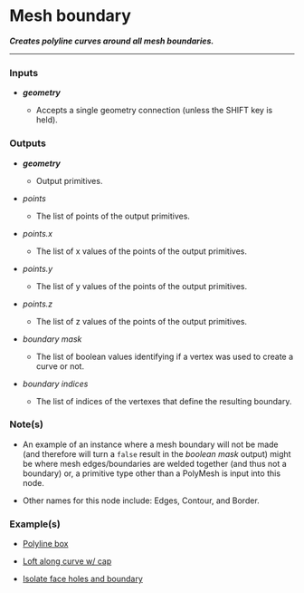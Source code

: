 # Mesh boundary

**_Creates polyline curves around all mesh boundaries._**

---


### Inputs

* **_geometry_**

  * Accepts a single geometry connection (unless the SHIFT key is held).


### Outputs

* **_geometry_**

  * Output primitives.

* _points_

  * The list of points of the output primitives.

* _points.x_

  * The list of x values of the points of the output primitives.

* _points.y_

  * The list of y values of the points of the output primitives.

* _points.z_

  * The list of z values of the points of the output primitives.

* _boundary mask_

  * The list of boolean values identifying if a vertex was used to create a curve or not.

* _boundary indices_

  * The list of indices of the vertexes that define the resulting boundary.


### Note(s)

* An example of an  instance where a mesh boundary will not be made (and therefore will turn a `false` result in the _boolean mask_ output) might be where mesh edges/boundaries are welded together (and thus not a boundary) or, a primitive type other than a PolyMesh is input into this node.

* Other names for this node include: Edges, Contour, and Border.


### Example(s)

* <a href="https://creator.trimble.com/graph?assetURI=whp:fb65c141-bf5f-4646-9acf-630ca39ff972&version=latest" target="_blank">Polyline box</a>

* <a href="https://creator.trimble.com/graph?assetURI=whp:728dd414-114f-4668-8f5c-9fb8154d0b79&version=latest" target="_blank">Loft along curve w/ cap</a>

* <a href="https://creator.trimble.com/graph?assetURI=whp:1aaa9e16-e112-463e-bf9a-2c990de46a4e&version=latest" target="_blank">Isolate face holes and boundary</a>
